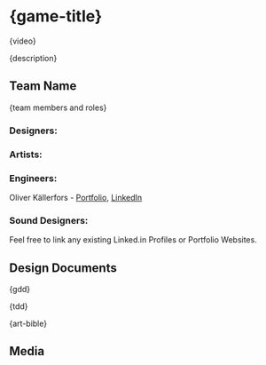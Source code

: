 # {game-title}

{video}

{description}

## Team Name

{team members and roles}
### Designers:

### Artists:

### Engineers:
 Oliver Källerfors - [Portfolio](https://oliverkallerfors.wordpress.com/projects/), [LinkedIn](https://www.linkedin.com/in/oliver-källerfors-358bb21b3/)
### Sound Designers:

Feel free to link any existing Linked.in Profiles or Portfolio Websites.

## Design Documents

{gdd}

{tdd}

{art-bible}

## Media
